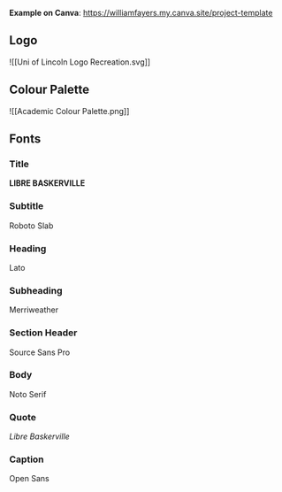 **Example on Canva**: https://williamfayers.my.canva.site/project-template

## Logo

![[Uni of Lincoln Logo Recreation.svg]]

## Colour Palette

![[Academic Colour Palette.png]]

## Fonts

### Title

**LIBRE BASKERVILLE**

### Subtitle

Roboto Slab

### Heading

Lato

### Subheading

Merriweather

### Section Header

Source Sans Pro

### Body

Noto Serif

### Quote

*Libre Baskerville*

### Caption

Open Sans